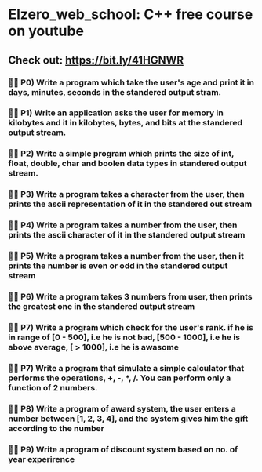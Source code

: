 # Elzero_web_school: C++ free course on youtube
## Check out: https://bit.ly/41HGNWR

### 🕵️‍♂️ P0) Write a program which take the user's age and print it in days, minutes, seconds in the standered output stram.

### 🕵️‍♂️ P1) Write an application asks the user for memory in kilobytes and it in kilobytes, bytes, and bits at the standered output stream.

### 🕵️‍♂️ P2) Write a simple program which prints the size of int, float, double, char and boolen data types in standered output stream.


### 🕵️‍♂️ P3) Write a program takes a character from the user, then prints the ascii representation of it in the standered out stream

### 🕵️‍♂️ P4) Write a program takes a number from the user, then prints the ascii character of it in the standered output stream

### 🕵️‍♂️ P5) Write a program takes a number from the user, then it prints the number is even or odd in the standered output stream

### 🕵️‍♂️ P6) Write a program takes 3 numbers from user, then prints the greatest one in the standered output stream

### 🕵️‍♂️ P7) Write a program which check for the user's rank. if he is in range of [0 - 500], i.e he is not bad, [500 - 1000], i.e he is above average, [ > 1000], i.e he is awasome

### 🕵️‍♂️ P7) Write a program that simulate a simple calculator that performs the operations, +, -, *, /. You can perform only a function of 2 numbers.

### 🕵️‍♂️ P8) Write a program of award system, the user enters a number between [1, 2, 3, 4], and the system gives him the gift according to the number

### 🕵️‍♂️ P9) Write a program of discount system based on no. of year experirence

